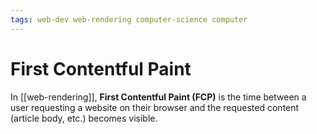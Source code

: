 ```yaml
---
tags: web-dev web-rendering computer-science computer
---
```


# First Contentful Paint

In [[web-rendering]], **First Contentful Paint (FCP)** is the time between a user requesting a website on their browser and the requested content (article body, etc.) becomes visible.
